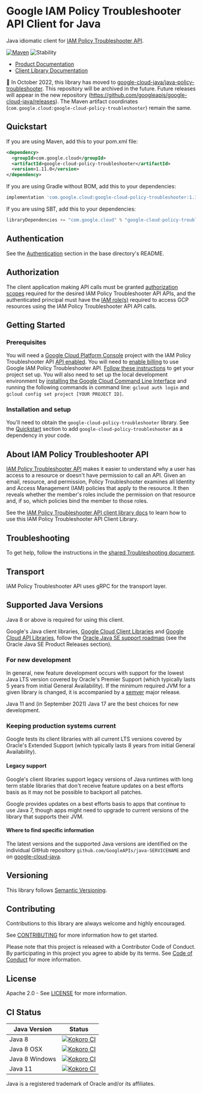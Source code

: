 # Google IAM Policy Troubleshooter API Client for Java

Java idiomatic client for [IAM Policy Troubleshooter API][product-docs].

[![Maven][maven-version-image]][maven-version-link]
![Stability][stability-image]

- [Product Documentation][product-docs]
- [Client Library Documentation][javadocs]


:bus: In October 2022, this library has moved to
[google-cloud-java/java-policy-troubleshooter](
https://github.com/googleapis/google-cloud-java/tree/main/java-policy-troubleshooter).
This repository will be archived in the future.
Future releases will appear in the new repository (https://github.com/googleapis/google-cloud-java/releases).
The Maven artifact coordinates (`com.google.cloud:google-cloud-policy-troubleshooter`) remain the same.

## Quickstart


If you are using Maven, add this to your pom.xml file:


```xml
<dependency>
  <groupId>com.google.cloud</groupId>
  <artifactId>google-cloud-policy-troubleshooter</artifactId>
  <version>1.11.0</version>
</dependency>
```

If you are using Gradle without BOM, add this to your dependencies:

```Groovy
implementation 'com.google.cloud:google-cloud-policy-troubleshooter:1.11.0'
```

If you are using SBT, add this to your dependencies:

```Scala
libraryDependencies += "com.google.cloud" % "google-cloud-policy-troubleshooter" % "1.11.0"
```

## Authentication

See the [Authentication][authentication] section in the base directory's README.

## Authorization

The client application making API calls must be granted [authorization scopes][auth-scopes] required for the desired IAM Policy Troubleshooter API APIs, and the authenticated principal must have the [IAM role(s)][predefined-iam-roles] required to access GCP resources using the IAM Policy Troubleshooter API API calls.

## Getting Started

### Prerequisites

You will need a [Google Cloud Platform Console][developer-console] project with the IAM Policy Troubleshooter API [API enabled][enable-api].
You will need to [enable billing][enable-billing] to use Google IAM Policy Troubleshooter API.
[Follow these instructions][create-project] to get your project set up. You will also need to set up the local development environment by
[installing the Google Cloud Command Line Interface][cloud-cli] and running the following commands in command line:
`gcloud auth login` and `gcloud config set project [YOUR PROJECT ID]`.

### Installation and setup

You'll need to obtain the `google-cloud-policy-troubleshooter` library.  See the [Quickstart](#quickstart) section
to add `google-cloud-policy-troubleshooter` as a dependency in your code.

## About IAM Policy Troubleshooter API


[IAM Policy Troubleshooter API][product-docs] makes it easier to understand why a user has access to a resource or doesn't have permission to call an API. Given an email, resource, and permission, Policy Troubleshooter examines all Identity and Access Management (IAM) policies that apply to the resource. It then reveals whether the member's roles include the permission on that resource and, if so, which policies bind the member to those roles.

See the [IAM Policy Troubleshooter API client library docs][javadocs] to learn how to
use this IAM Policy Troubleshooter API Client Library.






## Troubleshooting

To get help, follow the instructions in the [shared Troubleshooting document][troubleshooting].

## Transport

IAM Policy Troubleshooter API uses gRPC for the transport layer.

## Supported Java Versions

Java 8 or above is required for using this client.

Google's Java client libraries,
[Google Cloud Client Libraries][cloudlibs]
and
[Google Cloud API Libraries][apilibs],
follow the
[Oracle Java SE support roadmap][oracle]
(see the Oracle Java SE Product Releases section).

### For new development

In general, new feature development occurs with support for the lowest Java
LTS version covered by  Oracle's Premier Support (which typically lasts 5 years
from initial General Availability). If the minimum required JVM for a given
library is changed, it is accompanied by a [semver][semver] major release.

Java 11 and (in September 2021) Java 17 are the best choices for new
development.

### Keeping production systems current

Google tests its client libraries with all current LTS versions covered by
Oracle's Extended Support (which typically lasts 8 years from initial
General Availability).

#### Legacy support

Google's client libraries support legacy versions of Java runtimes with long
term stable libraries that don't receive feature updates on a best efforts basis
as it may not be possible to backport all patches.

Google provides updates on a best efforts basis to apps that continue to use
Java 7, though apps might need to upgrade to current versions of the library
that supports their JVM.

#### Where to find specific information

The latest versions and the supported Java versions are identified on
the individual GitHub repository `github.com/GoogleAPIs/java-SERVICENAME`
and on [google-cloud-java][g-c-j].

## Versioning


This library follows [Semantic Versioning](http://semver.org/).



## Contributing


Contributions to this library are always welcome and highly encouraged.

See [CONTRIBUTING][contributing] for more information how to get started.

Please note that this project is released with a Contributor Code of Conduct. By participating in
this project you agree to abide by its terms. See [Code of Conduct][code-of-conduct] for more
information.


## License

Apache 2.0 - See [LICENSE][license] for more information.

## CI Status

Java Version | Status
------------ | ------
Java 8 | [![Kokoro CI][kokoro-badge-image-2]][kokoro-badge-link-2]
Java 8 OSX | [![Kokoro CI][kokoro-badge-image-3]][kokoro-badge-link-3]
Java 8 Windows | [![Kokoro CI][kokoro-badge-image-4]][kokoro-badge-link-4]
Java 11 | [![Kokoro CI][kokoro-badge-image-5]][kokoro-badge-link-5]

Java is a registered trademark of Oracle and/or its affiliates.

[product-docs]: https://cloud.google.com/iam/docs/troubleshooting-access
[javadocs]: https://cloud.google.com/java/docs/reference/google-cloud-policy-troubleshooter/latest/history
[kokoro-badge-image-1]: http://storage.googleapis.com/cloud-devrel-public/java/badges/java-policy-troubleshooter/java7.svg
[kokoro-badge-link-1]: http://storage.googleapis.com/cloud-devrel-public/java/badges/java-policy-troubleshooter/java7.html
[kokoro-badge-image-2]: http://storage.googleapis.com/cloud-devrel-public/java/badges/java-policy-troubleshooter/java8.svg
[kokoro-badge-link-2]: http://storage.googleapis.com/cloud-devrel-public/java/badges/java-policy-troubleshooter/java8.html
[kokoro-badge-image-3]: http://storage.googleapis.com/cloud-devrel-public/java/badges/java-policy-troubleshooter/java8-osx.svg
[kokoro-badge-link-3]: http://storage.googleapis.com/cloud-devrel-public/java/badges/java-policy-troubleshooter/java8-osx.html
[kokoro-badge-image-4]: http://storage.googleapis.com/cloud-devrel-public/java/badges/java-policy-troubleshooter/java8-win.svg
[kokoro-badge-link-4]: http://storage.googleapis.com/cloud-devrel-public/java/badges/java-policy-troubleshooter/java8-win.html
[kokoro-badge-image-5]: http://storage.googleapis.com/cloud-devrel-public/java/badges/java-policy-troubleshooter/java11.svg
[kokoro-badge-link-5]: http://storage.googleapis.com/cloud-devrel-public/java/badges/java-policy-troubleshooter/java11.html
[stability-image]: https://img.shields.io/badge/stability-stable-green
[maven-version-image]: https://img.shields.io/maven-central/v/com.google.cloud/google-cloud-policy-troubleshooter.svg
[maven-version-link]: https://central.sonatype.com/artifact/com.google.cloud/google-cloud-policy-troubleshooter/1.11.0
[authentication]: https://github.com/googleapis/google-cloud-java#authentication
[auth-scopes]: https://developers.google.com/identity/protocols/oauth2/scopes
[predefined-iam-roles]: https://cloud.google.com/iam/docs/understanding-roles#predefined_roles
[iam-policy]: https://cloud.google.com/iam/docs/overview#cloud-iam-policy
[developer-console]: https://console.developers.google.com/
[create-project]: https://cloud.google.com/resource-manager/docs/creating-managing-projects
[cloud-cli]: https://cloud.google.com/cli
[troubleshooting]: https://github.com/googleapis/google-cloud-common/blob/main/troubleshooting/readme.md#troubleshooting
[contributing]: https://github.com/googleapis/java-policy-troubleshooter/blob/main/CONTRIBUTING.md
[code-of-conduct]: https://github.com/googleapis/java-policy-troubleshooter/blob/main/CODE_OF_CONDUCT.md#contributor-code-of-conduct
[license]: https://github.com/googleapis/java-policy-troubleshooter/blob/main/LICENSE
[enable-billing]: https://cloud.google.com/apis/docs/getting-started#enabling_billing
[enable-api]: https://console.cloud.google.com/flows/enableapi?apiid=policy-troubleshooter.googleapis.com
[libraries-bom]: https://github.com/GoogleCloudPlatform/cloud-opensource-java/wiki/The-Google-Cloud-Platform-Libraries-BOM
[shell_img]: https://gstatic.com/cloudssh/images/open-btn.png

[semver]: https://semver.org/
[cloudlibs]: https://cloud.google.com/apis/docs/client-libraries-explained
[apilibs]: https://cloud.google.com/apis/docs/client-libraries-explained#google_api_client_libraries
[oracle]: https://www.oracle.com/java/technologies/java-se-support-roadmap.html
[g-c-j]: http://github.com/googleapis/google-cloud-java
